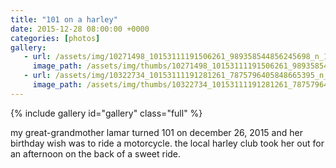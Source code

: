 ```yaml
---
title: "101 on a harley"
date: 2015-12-28 08:00:00 +0000
categories: [photos]
gallery:
   - url: /assets/img/10271498_10153111191506261_989358544856245698_n_10153111191506261.jpg
     image_path: /assets/img/thumbs/10271498_10153111191506261_989358544856245698_n_10153111191506261.png
   - url: /assets/img/10322734_10153111191281261_7875796405848665395_n_10153111191281261.jpg
     image_path: /assets/img/thumbs/10322734_10153111191281261_7875796405848665395_n_10153111191281261.png
---
```

{% include gallery id="gallery" class="full" %}

<p>my great-grandmother lamar turned 101 on december 26, 2015 and her birthday wish was to ride a motorcycle. the local harley club took her out for an afternoon on the back of a sweet ride.</p>